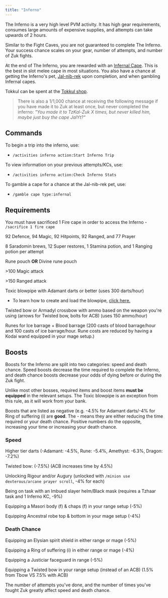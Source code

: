 ```yaml
---
title: "Inferno"
---
```


The Inferno is a very high level PVM activity. It has high gear requirements, consumes large amounts of expensive supplies, and attempts can take upwards of 2 hours.

Similar to the Fight Caves, you are not guaranteed to complete The Inferno. Your success chance scales on your gear, number of attempts, and number of Zuk fights.

At the end of The Inferno, you are rewarded with an [Infernal Cape](https://oldschool.runescape.wiki/w/Infernal_cape). This is the best in slot melee cape in most situations. You also have a chance at getting the Inferno's pet, [Jal-nib-rek](https://oldschool.runescape.wiki/w/Jal-nib-rek) upon completion, and when gambling Infernal capes.

Tokkul can be spent at the [Tokkul shop](https://wiki.oldschool.gg/bosses/fight-caves/tokkul-shop).

> There is also a 1/1,000 chance at receiving the following message if you have made it to Zuk at least once, but never completed the inferno: _"You made it to TzKal-Zuk X times, but never killed him, maybe just buy the cape JalYt?"_

## Commands

To begin a trip into the inferno, use:

- `/activities inferno action:Start Inferno Trip`

To view information on your previous attempts/KCs, use:

- `/activities inferno action:Check Inferno Stats`

To gamble a cape for a chance at the Jal-nib-rek pet, use:

- `/gamble cape type:infernal`

## Requirements

You must have sacrificed 1 Fire cape in order to access the Inferno - `/sacrifice 1 fire cape`

92 Defence, 94 Magic, 92 Hitpoints, 92 Ranged, and 77 Prayer

8 Saradomin brews, 12 Super restores, 1 Stamina potion, and 1 Ranging potion per attempt

Rune pouch **OR** Divine rune pouch

\>100 Magic attack

\>150 Ranged attack

Toxic blowpipe with Adamant darts or better (uses 300 darts/hour)

- To learn how to create and load the blowpipe, [click here.](zulrah.md#unique-items)

Twisted bow or Armadyl crossbow with ammo based on the weapon you're using (arrows for Twisted bow, bolts for ACB) (uses 150 ammo/hour)

Runes for Ice barrage + Blood barrage (200 casts of blood barrage/hour and 100 casts of ice barrage/hour. Rune costs are reduced by having a Kodai wand equipped in your mage setup.)

## Boosts

Boosts for the Inferno are split into two categories: speed and death chance. Speed boosts decrease the time required to complete the Inferno, and death chance boosts decrease your odds of dying before or during the Zuk fight.

Unlike most other bosses, required items and boost items **must be equipped** in the relevant setups. The Toxic blowpipe is an exception from this rule, as it will work from your bank.

Boosts that are listed as negative (e.g. -4.5% for Adamant darts/-4% for Ring of suffering (i) are **good**. The - means they are either reducing the time required or your death chance. Positive numbers do the opposite, increasing your time or increasing your death chance.

### Speed

Higher tier darts (-Adamant: -4.5%, Rune: -5.4%, Amethyst: -6.3%, Dragon: -7.2%)

Twisted bow: (-7.5%) (ACB increases time by 4.5%)

Unlocking Rigour and/or Augury (unlocked with `/minion use dexterous/arcane prayer scroll`, -4% for each)

Being on task with an Imbued slayer helm/Black mask (requires a Tzhaar task and 1 Inferno KC, -9%)

Equipping a Masori body (f) & chaps (f) in your range setup (-5%)

Equipping Ancestral robe top & bottom in your mage setup (-4%)

### Death Chance

Equipping an Elysian spirit shield in either range or mage (-5%)

Equipping a Ring of suffering (i) in either range or mage (-4%)

Equipping a Justiciar faceguard in range (-5%)

Equipping a Twisted bow in your range setup (instead of an ACB) (1.5% from Tbow VS 7.5% with ACB)

The number of attempts you've done, and the number of times you've fought Zuk greatly affect speed and death chance.
